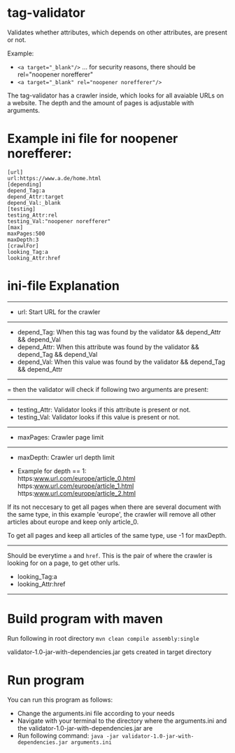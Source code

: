 # tag-validator
Validates whether attributes, which depends on other attributes, are present or not.

Example:
* `<a target="_blank"/>`  ... for security reasons, there should be rel="noopener norefferer"
* `<a target="_blank" rel="noopener norefferer"/>`

The tag-validator has a crawler inside, which looks for all avaiable URLs on a website.
The depth and the amount of pages is adjustable with arguments.

# Example ini file for noopener norefferer: 
```
[url]
url:https://www.a.de/home.html
[depending]
depend_Tag:a
depend_Attr:target
depend_Val:_blank
[testing]
testing_Attr:rel
testing_Val:"noopener norefferer"
[max]
maxPages:500
maxDepth:3
[crawlFor]
looking_Tag:a
looking_Attr:href
```

# ini-file Explanation
---------------------------------
* url: Start URL for the crawler
---------------------------------
* depend_Tag: When this tag was found by the validator && depend_Attr && depend_Val
* depend_Attr: When this attribute was found by the validator && depend_Tag && depend_Val
* depend_Val: When this value was found by the validator && depend_Tag && depend_Attr <br />
---------------------------------
= then the validator will check if following two arguments are present:

---------------------------------
* testing_Attr: Validator looks if this attribute is present or not.
* testing_Val: Validator looks if this value is present or not.
---------------------------------
* maxPages: Crawler page limit 
---------------------------------
* maxDepth: Crawler url depth limit<br />
- Example for depth == 1:<br />
https:www.url.com/europe/article_0.html
https:www.url.com/europe/article_1.html
https:www.url.com/europe/article_2.html

If its not neccesary to get all pages when there are several document with the same type,
in this example 'europe', the crawler will remove all other articles about europe and keep
only article_0.<br />

To get all pages and keep all articles of the same type, use -1 for maxDepth.

---------------------------------
Should be everytime `a` and `href`. This is the pair of where the crawler is looking for on a page, 
to get other urls.
* looking_Tag:a
* looking_Attr:href
---------------------------------

# Build program with maven
Run following in root directory
`mvn clean compile assembly:single`

validator-1.0-jar-with-dependencies.jar gets created in target directory

# Run program
You can run this program as follows:<br />
* Change the arguments.ini file according to your needs
* Navigate with your terminal to the directory where the arguments.ini and the validator-1.0-jar-with-dependencies.jar are
* Run following command:
`java -jar validator-1.0-jar-with-dependencies.jar arguments.ini`